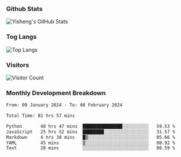 ### Github Stats
![Yisheng's GitHub Stats](https://github-readme-stats-9qabuvhk1-gongyisheng.vercel.app/api?username=gongyisheng&count_private=true&show_icons=true)
### Tog Langs
![Top Langs](https://github-readme-stats-9qabuvhk1-gongyisheng.vercel.app/api/top-langs/?username=gongyisheng&layout=compact)
### Visitors
![Visitor Count](https://profile-counter.glitch.me/gongyisheng/count.svg)
### Monthly Development Breakdown
<!--START_SECTION:waka-->

```txt
From: 09 January 2024 - To: 08 February 2024

Total Time: 81 hrs 57 mins

Python       48 hrs 47 mins  ███████████████░░░░░░░░░░   59.53 %
JavaScript   25 hrs 52 mins  ████████░░░░░░░░░░░░░░░░░   31.57 %
Markdown     4 hrs 38 mins   █▒░░░░░░░░░░░░░░░░░░░░░░░   05.66 %
YAML         45 mins         ▒░░░░░░░░░░░░░░░░░░░░░░░░   00.92 %
Text         28 mins         ░░░░░░░░░░░░░░░░░░░░░░░░░   00.59 %
```

<!--END_SECTION:waka-->

